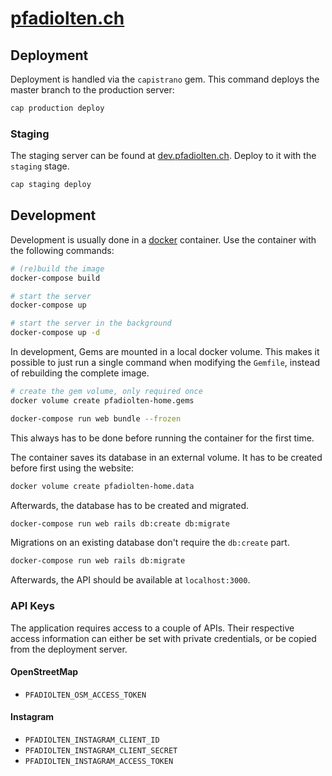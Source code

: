 # [pfadiolten.ch](https://pfadiolten.ch)

## Deployment
Deployment is handled via the `capistrano` gem.
This command deploys the master branch to the production server:
```bash
cap production deploy
```

### Staging
The staging server can be found at [dev.pfadiolten.ch](https://dev.pfadiolten.ch).
Deploy to it with the `staging` stage.
```bash
cap staging deploy
```

## Development
Development is usually done in a [docker](https://www.docker.com) container.
Use the container with the following commands:
```bash
# (re)build the image
docker-compose build

# start the server
docker-compose up

# start the server in the background
docker-compose up -d
```
In development, Gems are mounted in a local docker volume.
This makes it possible to just run a single command when modifying 
the `Gemfile`, instead of rebuilding the complete image.
```bash
# create the gem volume, only required once
docker volume create pfadiolten-home.gems

docker-compose run web bundle --frozen
```
This always has to be done before running the container for the first time.

The container saves its database in an external volume.
It has to be created before first using the website:
```bash
docker volume create pfadiolten-home.data
``` 
Afterwards, the database has to be created and migrated.
```bash
docker-compose run web rails db:create db:migrate
```
Migrations on an existing database don't require the `db:create` part.
```bash
docker-compose run web rails db:migrate
```
Afterwards, the API should be available at `localhost:3000`.

### API Keys
The application requires access to a couple of APIs.
Their respective access information can either be set with private credentials,
or be copied from the deployment server.

#### OpenStreetMap
- `PFADIOLTEN_OSM_ACCESS_TOKEN`

#### Instagram
- `PFADIOLTEN_INSTAGRAM_CLIENT_ID`
- `PFADIOLTEN_INSTAGRAM_CLIENT_SECRET`
- `PFADIOLTEN_INSTAGRAM_ACCESS_TOKEN`